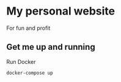 # My personal website
For fun and profit
## Get me up and running
Run Docker
```bash
docker-compose up
```
